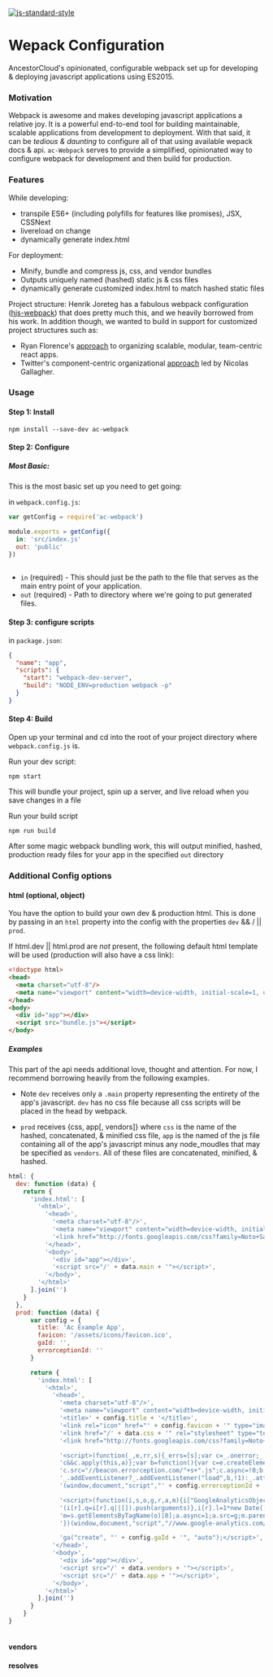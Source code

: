 [![js-standard-style](https://img.shields.io/badge/code%20style-standard-brightgreen.svg?style=flat)](https://github.com/feross/standard)

Wepack Configuration
====================
AncestorCloud's opinionated, configurable webpack set up for developing & deploying javascript applications using ES2015.

### Motivation
Webpack is awesome and makes developing javascript applications a relative joy. It is a powerful end-to-end tool for building maintainable, scalable applications from development to deployment. With that said, it can be _tedious & daunting_ to configure all of that using available wepack docs & api. `ac-Webpack` serves to provide a simplified, opinionated way to configure webpack for development and then build for production.

### Features

While developing:
+ transpile ES6+ (including polyfills for features like promises), JSX, CSSNext
+ livereload on change
+ dynamically generate index.html 

For deployment:
+ Minify, bundle and compress js, css, and vendor bundles
+ Outputs uniquely named (hashed) static js & css files
+ dynamically generate customized index.html to match hashed static files

Project structure:
Henrik Joreteg has a fabulous webpack configuration ([hjs-webpack](https://github.com/HenrikJoreteg/hjs-webpack)) that does pretty much this, and we heavily borrowed from his work. In addition though, we wanted to build in support for customized project structures such as:
* Ryan Florence's [approach](https://gist.github.com/ryanflorence/daafb1e3cb8ad740b346) to organizing scalable, modular, team-centric react apps.
* Twitter's component-centric organizational [approach](http://www.thedotpost.com/2014/11/nicolas-gallagher-thinking-beyond-scalable-css) led by Nicolas Gallagher.

### Usage

#### Step 1: Install
`npm install --save-dev ac-webpack`

#### Step 2: Configure

##### Most Basic: 
This is the most basic set up you need to get going:

in `webpack.config.js`:

```js
var getConfig = require('ac-webpack')

module.exports = getConfig({
  in: 'src/index.js' 
  out: 'public'
})
 
```
* `in` (required) - This should just be the path to the file that serves as the main entry point of your application.
* `out` (required) - Path to directory where we're going to put generated files.


#### Step 3: configure scripts

in `package.json`:

```json
{
  "name": "app",
  "scripts": {
    "start": "webpack-dev-server",
    "build": "NODE_ENV=production webpack -p"
  }
}
```

#### Step 4: Build
Open up your terminal and cd into the root of your project directory where `webpack.config.js` is.

Run your dev script:

`npm start`

This will bundle your project, spin up a server, and live reload when you save changes in a file

Run your build script

`npm run build`

After some magic webpack bundling work, this will output minified, hashed, production ready files for your app in the specified `out` directory


### Additional Config options

#### html (optional, object)
You have the option to build your own dev & production html. This is done by passing in an `html` property into the config with the properties `dev` && / || `prod`.

If html.dev || html.prod are _not_ present, the following default html template will be used (production will also have a css link):

```html
<!doctype html>
<head>
  <meta charset="utf-8"/>
  <meta name="viewport" content="width=device-width, initial-scale=1, user-scalable=no"/>
</head>
<body>
  <div id="app"></div>
  <script src="bundle.js"></script>
</body>
```

##### Examples
This part of the api needs additional love, thought and attention. For now, I recommend borrowing heavily from the following examples. 

* Note `dev` receives only a `.main` property representing the entirety of the app's javascript. `dev` has no css file because all css scripts will be placed in the head by webpack. 

* `prod` receives {css, app[, vendors]} where `css` is the name of the hashed, concatenated, & minified css file, `app` is the named of the js file containing all of the app's javascript minus any node_moudles that may be specified as `vendors`. All of these files are concatenated, minified, & hashed.

```js
html: {
  dev: function (data) {
    return {
      'index.html': [
        '<html>',
          '<head>',
            '<meta charset="utf-8"/>',
            '<meta name="viewport" content="width=device-width, initial-scale=1">',
            '<link href="http://fonts.googleapis.com/css?family=Noto+Sans" rel="stylesheet" type="text/css">',
          '</head>',
          '<body>',
            '<div id="app"></div>',
            '<script src="/' + data.main + '"></script>',
          '</body>',
        '</html>'
      ].join('')
    }
  },
  prod: function (data) {
      var config = {
        title: 'Ac Example App',
        favicon: '/assets/icons/favicon.ico',
        gaId: '',
        errorceptionId: ''
      }

      return {
        'index.html': [
          '<html>',
            '<head>',
              '<meta charset="utf-8"/>',
              '<meta name="viewport" content="width=device-width, initial-scale=1">',
              '<title>' + config.title + '</title>',
              '<link rel="icon" href="' + config.favicon + '" type="image/x-icon" />',
              '<link href="/' + data.css + '" rel="stylesheet" type="text/css" />',
              '<link href="http://fonts.googleapis.com/css?family=Noto+Sans" rel="stylesheet" type="text/css">',

              '<script>(function(_,e,rr,s){_errs=[s];var c=_.onerror;_.onerror=function(){var a=arguments;_errs.push(a);' +
              'c&&c.apply(this,a)};var b=function(){var c=e.createElement(rr),b=e.getElementsByTagName(rr)[0];' +
              'c.src="//beacon.errorception.com/"+s+".js";c.async=!0;b.parentNode.insertBefore(c,b)};' +
              '_.addEventListener?_.addEventListener("load",b,!1):_.attachEvent("onload",b)})' +
              '(window,document,"script","' + config.errorceptionId + '");</script>',

              '<script>(function(i,s,o,g,r,a,m){i["GoogleAnalyticsObject"]=r;i[r]=i[r]||function(){' +
              '(i[r].q=i[r].q||[]).push(arguments)},i[r].l=1*new Date();a=s.createElement(o),' +
              'm=s.getElementsByTagName(o)[0];a.async=1;a.src=g;m.parentNode.insertBefore(a,m)' +
              '})(window,document,"script","//www.google-analytics.com/analytics.js","ga");' +

              'ga("create", "' + config.gaId + '", "auto");</script>',
            '</head>',
            '<body>',
              '<div id="app"></div>',
              '<script src="/' + data.vendors + '"></script>',
              '<script src="/' + data.app + '"></script>',
            '</body>',
          '</html>'
        ].join('')
      }
    }
}
 
```

#### vendors

#### resolves

